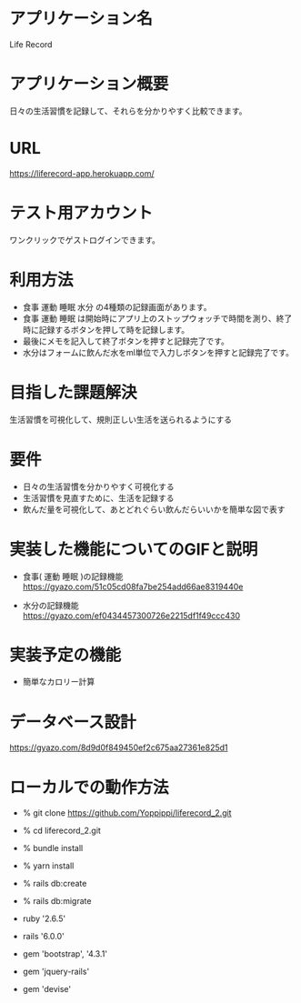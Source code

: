 # アプリケーション名
 
Life Record

# アプリケーション概要
 
日々の生活習慣を記録して、それらを分かりやすく比較できます。
 
# URL
 
https://liferecord-app.herokuapp.com/
 
# テスト用アカウント
 
ワンクリックでゲストログインできます。
 
# 利用方法
 
* 食事 運動 睡眠 水分 の4種類の記録画面があります。
* 食事 運動 睡眠 は開始時にアプリ上のストップウォッチで時間を測り、終了時に記録するボタンを押して時を記録します。
* 最後にメモを記入して終了ボタンを押すと記録完了です。
* 水分はフォームに飲んだ水をml単位で入力しボタンを押すと記録完了です。
 
# 目指した課題解決
 
 生活習慣を可視化して、規則正しい生活を送られるようにする

# 要件
 
* 日々の生活習慣を分かりやすく可視化する
* 生活習慣を見直すために、生活を記録する
* 飲んだ量を可視化して、あとどれぐらい飲んだらいいかを簡単な図で表す
 
# 実装した機能についてのGIFと説明

* 食事( 運動 睡眠 )の記録機能
  https://gyazo.com/51c05cd08fa7be254add66ae8319440e

* 水分の記録機能
  https://gyazo.com/ef0434457300726e2215df1f49ccc430
 
# 実装予定の機能

* 簡単なカロリー計算

# データベース設計

https://gyazo.com/8d9d0f849450ef2c675aa27361e825d1

# ローカルでの動作方法

* % git clone https://github.com/Yoppippi/liferecord_2.git
* % cd liferecord_2.git
* % bundle install
* % yarn install
* % rails db:create
* % rails db:migrate

* ruby '2.6.5'
* rails '6.0.0'
* gem 'bootstrap', '4.3.1'
* gem 'jquery-rails'
* gem 'devise'
